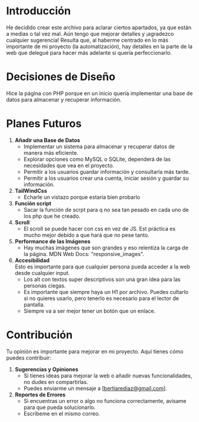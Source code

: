 # Introducción 
He decidido crear este archivo para aclarar ciertos apartados, ya que están a medias o tal vez mal. Aún tengo que mejorar detalles y ¡agradezco cualquier sugerencia!
Resulta que, al haberme centrado en lo más importante de mi proyecto (la automatización), hay detalles en la parte de la web que delegué para hacer más adelante si quería perfeccionarlo.

# Decisiones de Diseño
Hice la página con PHP porque en un inicio quería implementar una base de datos para almacenar y recuperar información.

# Planes Futuros
1. **Añadir una Base de Datos**
   - Implementar un sistema para almacenar y recuperar datos de manera más eficiente.
   - Explorar opciones como MySQL o SQLite, dependerá de las necesidades que vea en el proyecto.
   - Permitir a los usuarios guardar información y consultarla más tarde.
   - Permitir a los usuarios crear una cuenta, iniciar sesión y guardar su información.
2. **TailWindCss**
   - Echarle un vistazo porque estaría bien probarlo
3. **Función script**
   - Sacar la función de scrpt para q no sea tan pesado en cada uno de los php que he creado.
4. **Scroll**
   - El scroll se puede hacer con css en vez de JS. Est práctica es mucho mejor debido a que hará que no pese tanto.
5. **Performance de las Imágenes**
   - Hay muchas imágenes que son grandes y eso relentiza la carga de la página. MDN Web Docs: "responsive_images".
6. **Accesibilidad**  
Esto es importante para que cualquier persona pueda acceder a la web desde cualquier input.
    - Los alt con textos super descriptivos son una gran idea para las personas ciegas.
    - Es importante que siempre haya un H1 por archivo. Puedes cultarlo si no quieres usarlo, pero tenerlo es necesario para el lector de pantalla.
    - Siempre va a ser mejor tener un botón que un enlace.


# Contribución
Tu opinión es importante para mejorar en mi proyecto. Aquí tienes cómo puedes contribuir:
1. **Sugerencias y Opiniones**
   - Si tienes ideas para mejorar la web o añadir nuevas funcionalidades, no dudes en compartirlas.
   - Puedes enviarme un mensaje a [bertiarediaz@gmail.com].
2. **Reportes de Errores**
   - Si encuentras un error o algo no funciona correctamente, avísame para que pueda solucionarlo.
   - Escríbeme en el mismo correo.
